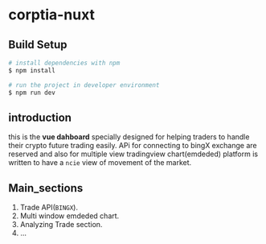 # corptia-nuxt

## Build Setup

```bash
# install dependencies with npm 
$ npm install

# run the project in developer environment 
$ npm run dev

```


## introduction
  this is the **vue dahboard** specially designed for helping traders to handle their crypto future trading  easily. APi for connecting to bingX exchange are reserved and also for multiple view tradingview chart(emdeded) platform is written to have a `ncie` view of movement of the market.


## Main_sections
1. Trade API(`BINGX`).
2. Multi window emdeded chart.
3. Analyzing Trade section.
4. ...
   
  

  
